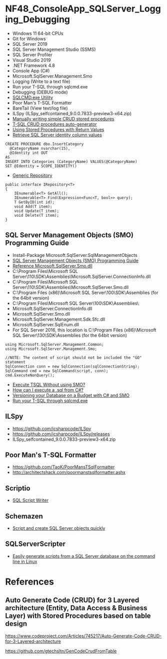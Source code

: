# NF48_ConsoleApp_SQLServer_Logging_Debugging
+ Windows 11 64-bit CPUs
+ Git for Windows
+ SQL Server 2019
+ SQL Server Management Studio (SSMS)
+ SQL Server Profiler
+ Visual Studio 2019
+ .NET Framework 4.8
+ Console App (C#)
+ Microsoft.SqlServer.Management.Smo
+ Logging (Write to a text file)
+ Run your T-SQL through sqlcmd.exe
+ Debugging (DEBUG mode)
+ [SQLCMD.exe Utility](https://learn.microsoft.com/en-us/sql/tools/sqlcmd/sqlcmd-utility)
+ Poor Man's T-SQL Formatter
+ BareTail (View text/log file)
+ ILSpy (ILSpy_selfcontained_9.0.0.7833-preview3-x64.zip)
+ [Manually writing simple CRUD stored procedures](https://dev.to/peledzohar/t-sql-crud-procedures-auto-generator-1cl1)
+ [T-SQL CRUD procedures auto-generator](https://zoharpeled.wordpress.com/2020/02/06/t-sql-crud-procedures-auto-generator/)
+ [Using Stored Procedures with Return Values](https://www.sqlshack.com/using-stored-procedures-with-return-values/)
+ [Retrieve SQL Server identity column values](https://learn.microsoft.com/en-us/sql/connect/ado-net/retrieve-identity-or-autonumber-values)
```
CREATE PROCEDURE dbo.InsertCategory
  @CategoryName nvarchar(15),
  @Identity int OUT
AS
INSERT INTO Categories (CategoryName) VALUES(@CategoryName)
SET @Identity = SCOPE_IDENTITY()
```
+ [Generic Repository](https://www.ben-morris.com/why-the-generic-repository-is-just-a-lazy-anti-pattern/)
```
public interface IRepository<T>
{
    IEnumerable<T> GetAll();
    IEnumerable<T> Find(Expression<Func<T, bool>> query);
    T GetByID(int id);
    void Add(T item);
    void Update(T item);
    void Delete(T item);
}
```

## SQL Server Management Objects (SMO) Programming Guide
+ Install-Package Microsoft.SqlServer.SqlManagementObjects
+ [SQL Server Management Objects (SMO) Programming Guide](https://learn.microsoft.com/en-us/sql/relational-databases/server-management-objects-smo/sql-server-management-objects-smo-programming-guide)
+ [Reference Microsoft.SqlServer.Smo.dll](https://stackoverflow.com/questions/6453415/reference-microsoft-sqlserver-smo-dll)
+ C:\Program Files\Microsoft SQL Server\110\SDK\Assemblies\Microsoft.SqlServer.ConnectionInfo.dll
+ C:\Program Files\Microsoft SQL Server\110\SDK\Assemblies\Microsoft.SqlServer.Smo.dll
+ C:\Program Files (x86)\Microsoft SQL Server\100\SDK\Assemblies (for the 64bit version)
+ C:\Program Files\Microsoft SQL Server\100\SDK\Assemblies\
+ Microsoft.SqlServer.ConnectionInfo.dll
+ Microsoft.SqlServer.Smo.dll
+ Microsoft.SqlServer.Management.Sdk.Sfc.dll
+ Microsoft.SqlServer.SqlEnum.dll
+ For SQL Server 2016, this location is C:\Program Files (x86)\Microsoft SQL Server\130\SDK\Assemblies (for the 64bit version)
```
using Microsoft.SqlServer.Management.Common;
using Microsoft.SqlServer.Management.Smo;

//NOTE: The content of script should not be included the "GO" statement
SqlConnection conn = new SqlConnection(sqlConnectionString);
SqlCommand cmd = new SqlCommand(script, conn);
cmd.ExecuteNonQuery();
```
+ [Execute TSQL Without using SMO?](https://stackoverflow.com/questions/8073170/execute-tsql-without-using-smo)
+ [How can I execute a .sql from C#?](https://stackoverflow.com/questions/1449646/how-can-i-execute-a-sql-from-c)
+ [Versioning your Database on a Budget with C# and SMO](https://www.codeproject.com/Tips/639743/Versioning-your-Database-on-a-Budget-with-Csharp-a)
+ [Run your T-SQL through sqlcmd.exe](https://bitmugger.blogspot.com/2008_04_01_archive.html)

## ILSpy
+ https://github.com/icsharpcode/ILSpy
+ https://github.com/icsharpcode/ILSpy/releases
+ ILSpy_selfcontained_9.0.0.7833-preview3-x64.zip

## Poor Man's T-SQL Formatter
+ https://github.com/TaoK/PoorMansTSqlFormatter
+ http://architectshack.com/poormanstsqlformatter.ashx

## Scriptio
+ [SQL Script Writer](https://github.com/fredatgithub/Scriptio)

## Schemazen
+ [Script and create SQL Server objects quickly](https://github.com/sethreno/schemazen)

## SQLServerScripter
+ [Easily generate scripts from a SQL Server database on the command line in Linux](https://github.com/mkurz/SQLServerScripter)

# References

## Auto Generate Code (CRUD) for 3 Layered architecture (Entity, Data Access & Business Layer) with Stored Procedures based on table design

https://www.codeproject.com/Articles/745217/Auto-Generate-Code-CRUD-for-3-Layered-architecture

https://github.com/gtechsltn/GenCodeCrudFromTable
